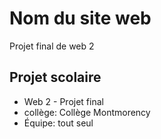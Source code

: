 # Nom du site web
Projet final de web 2

## Projet scolaire
- Web 2 - Projet final
- collège: Collège Montmorency
- Équipe: tout seul
